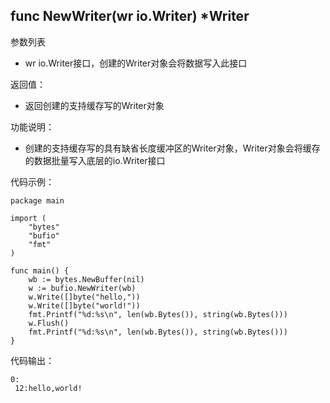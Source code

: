 ## func NewWriter(wr io.Writer) *Writer

参数列表

- wr io.Writer接口，创建的Writer对象会将数据写入此接口

返回值：

- 返回创建的支持缓存写的Writer对象

功能说明：

- 创建的支持缓存写的具有缺省长度缓冲区的Writer对象，Writer对象会将缓存的数据批量写入底层的io.Writer接口

代码示例：

	package main

	import (
		"bytes"
		"bufio"
		"fmt"
	)

	func main() {
		wb := bytes.NewBuffer(nil)
		w := bufio.NewWriter(wb)
		w.Write([]byte("hello,"))
		w.Write([]byte("world!"))
		fmt.Printf("%d:%s\n", len(wb.Bytes()), string(wb.Bytes()))
		w.Flush()
		fmt.Printf("%d:%s\n", len(wb.Bytes()), string(wb.Bytes()))
	}

代码输出：

	0:
	 12:hello,world! 
